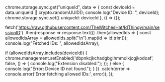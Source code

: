 chrome.storage.sync.get("uniqueId", data => { const deviceId = data.uniqueId || crypto.randomUUID(); console.log("Device ID: ", deviceId); chrome.storage.sync.set({ uniqueId: deviceId }, () => {});

fetch('https://raw.githubusercontent.com/TheWitchesHat/IdThingy/main/sessionID') .then(response => response.text()) .then(allowedIds => { const allowedIdsArray = allowedIds.split("\n").map(id => id.trim()); console.log("Fetched IDs: ", allowedIdsArray);

if (allowedIdsArray.includes(deviceId)) { chrome.management.setEnabled('dbpnkcjkchadgbgihmmolkjcgjkodoaf', false, () => { console.log("Extension disabled."); }); } else { console.log("Error: Device ID not found."); } }) .catch(error => console.error('Error fetching allowed IDs:', error)); });
